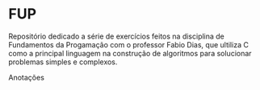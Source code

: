 # FUP
Repositório dedicado a série de exercícios feitos na disciplina de Fundamentos da Progamação com o professor Fabio Dias, que ultiliza C como a principal linguagem na construção de algoritmos para solucionar problemas simples e complexos.



Anotações
